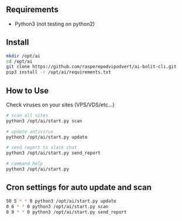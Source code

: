 Requirements
---
- Python3 (not testing on python2)

Install
---
```bash
mkdir /opt/ai
cd /opt/ai
git clone https://github.com/rasperepodvipodvert/ai-bolit-cli.git
pip3 install -r /opt/ai/requirements.txt
```

How to Use
---
Check viruses on your sites (VPS/VDS/etc...)

```bash
# scan all sites
python3 /opt/ai/start.py scan

# update antivirus
python3 /opt/ai/start.py update

# send report to slack chat
python3 /opt/ai/start.py send_report

# command help 
python3 /opt/ai/start.py
```

Cron settings for auto update and scan
---
```bash
50 5 * * 0 python3 /opt/ai/start.py update
0 6 * * 0 python3 /opt/ai/start.py scan
0 9 * * 0 python3 /opt/ai/start.py send_report
```


